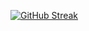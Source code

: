 [![GitHub Streak](https://streak-stats.demolab.com?user=jaddanickhole&theme=carbonfox)](https://git.io/streak-stats)




